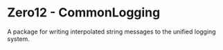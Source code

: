 # Zero12 - CommonLogging

A package for writing interpolated string messages to the unified logging system.
